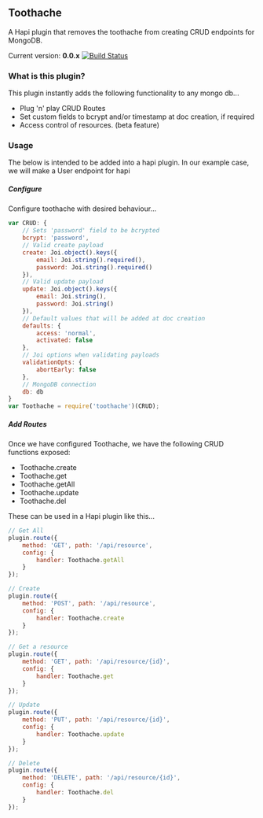 Toothache
---------

A Hapi plugin that removes the toothache from creating CRUD endpoints for MongoDB.

Current version: **0.0.x** [![Build Status](https://travis-ci.org/smaxwellstewart/toothache.svg?branch=master)](https://travis-ci.org/smaxwellstewart/toothache)

### What is this plugin?

This plugin instantly adds the following functionality to any mongo db...

* Plug 'n' play CRUD Routes
* Set custom fields to bcrypt and/or timestamp at doc creation, if required
* Access control of resources. (beta feature)

### Usage

The below is intended to be added into a hapi plugin. In our example case, we will make a User endpoint for hapi

##### Configure

Configure toothache with desired behaviour... 

```js
var CRUD: {
	// Sets 'password' field to be bcrypted
    bcrypt: 'password',
    // Valid create payload 
    create: Joi.object().keys({ 
        email: Joi.string().required(),
        password: Joi.string().required()
    }),
    // Valid update payload
    update: Joi.object().keys({
        email: Joi.string(),
        password: Joi.string()
    }),
    // Default values that will be added at doc creation
    defaults: {
        access: 'normal',
        activated: false
    },
    // Joi options when validating payloads
    validationOpts: {
        abortEarly: false
    },
    // MongoDB connection
	db: db
}
var Toothache = require('toothache')(CRUD);
```

##### Add Routes

Once we have configured Toothache, we have the following CRUD functions exposed:

* Toothache.create
* Toothache.get
* Toothache.getAll
* Toothache.update
* Toothache.del

These can be used in a Hapi plugin like this...

```js
// Get All
plugin.route({
    method: 'GET', path: '/api/resource',
    config: {
        handler: Toothache.getAll
    }
});

// Create
plugin.route({
    method: 'POST', path: '/api/resource',
    config: {
        handler: Toothache.create
    }
});

// Get a resource
plugin.route({
    method: 'GET', path: '/api/resource/{id}',
    config: {
        handler: Toothache.get
    }
});

// Update
plugin.route({
    method: 'PUT', path: '/api/resource/{id}',
    config: {
        handler: Toothache.update
    }
});

// Delete
plugin.route({
    method: 'DELETE', path: '/api/resource/{id}',
    config: {
        handler: Toothache.del
    }
});
```


